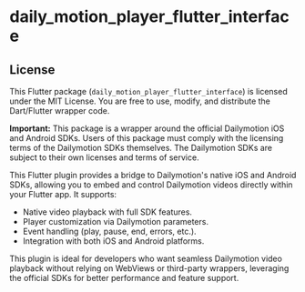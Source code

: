 # daily_motion_player_flutter_interface

## License

This Flutter package (`daily_motion_player_flutter_interface`) is licensed under the MIT License. You are free to use, modify, and distribute the Dart/Flutter wrapper code.

**Important:** This package is a wrapper around the official Dailymotion iOS and Android SDKs. Users of this package must comply with the licensing terms of the Dailymotion SDKs themselves. The Dailymotion SDKs are subject to their own licenses and terms of service.


This Flutter plugin provides a bridge to Dailymotion's native iOS and Android SDKs,
allowing you to embed and control Dailymotion videos directly within your Flutter app.
It supports:

- Native video playback with full SDK features.
- Player customization via Dailymotion parameters.
- Event handling (play, pause, end, errors, etc.).
- Integration with both iOS and Android platforms.

This plugin is ideal for developers who want seamless Dailymotion video playback
without relying on WebViews or third-party wrappers, leveraging the official SDKs
for better performance and feature support.
